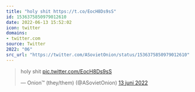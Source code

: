 ```yaml
---
title: "holy shit https://t.co/EocH8Ds9sS"
id: 1536375850979012610
date: 2022-06-13 15:52:02
icon: twitter
domains:
- twitter.com
source: Twitter
2022: "06"
src_url: "https://twitter.com/ASovietOnion/status/1536375850979012610"
---
```

<blockquote class="twitter-tweet" data-lang="nl" data-dnt="true"><p lang="en" dir="ltr">holy shit <a href="https://t.co/EocH8Ds9sS">pic.twitter.com/EocH8Ds9sS</a></p>&mdash; Onion™ (they/them) (@ASovietOnion) <a href="https://twitter.com/ASovietOnion/status/1536375850979012610?ref_src=twsrc%5Etfw">13 juni 2022</a></blockquote>
<script async src="https://platform.twitter.com/widgets.js" charset="utf-8"></script>

